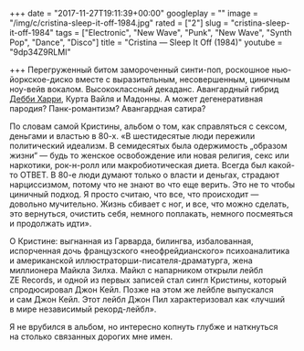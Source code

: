 +++
date = "2017-11-27T19:11:39+00:00"
googleplay = ""
image = "/img/c/cristina-sleep-it-off-1984.jpg"
rated = ["2"]
slug = "cristina-sleep-it-off-1984"
tags = ["Electronic", "New Wave", "Punk", "New Wave", "Synth Pop", "Dance", "Disco"]
title = "Cristina — Sleep It Off (1984)"
youtube = "9dp34Z9RLMI"

+++
Перегруженный битом замороченный синти-поп, роскошное нью-йоркское-диско вместе с выразительным, несовершенным, циничным ноу-вейв вокалом. Высококлассный декаданс. Авангардный гибрид [Дебби Харри](https://khabaroff.com/1000/post/blondie-parallel-lines-1978/), Курта Вайля и Мадонны. А может дегенеративная пародия? Панк-романтизм? Авангардная сатира?

По словам самой Кристины, альбом о том, как справляться с сексом, деньгами и властью в 80-х. «В шестидесятые люди пережили политический идеализм. В семидесятых была одержимость „образом жизни“ — будь то женское освобождение или новая религия, секс или наркотики, рок-н-ролл или макробиотическая диета. Всегда был какой-то ОТВЕТ. В 80-е люди думают только о власти и деньгах, страдают нарциссизмом, потому что не знают во что еще верить. Это не то чтобы циничный подход. Я просто считаю, что все, что происходит — довольно мучительно. Жизнь сбивает с ног, и все, что можно сделать, это вернуться, очистить себя, немного поплакать, немного посмеяться и продолжать идти».

О Кристине: выгнанная из Гарварда, билингва, избалованная, испорченная дочь французского «неофрейдианского» психоаналитика и американской иллюстраторши-писателя-драматурга, жена миллионера Майкла Зилха. Майкл с напарником открыли лейбл ZE Records, и одной из первых записей стал сингл Кристины, который спродюсировал Джон Кейл. Позже на этом же лейбле выпускался и сам Джон Кейл. Этот лейбл Джон Пил характеризовал как «лучший в мире независимый рекорд-лейбл».

Я не врубился в альбом, но интересно копнуть глубже и наткнуться на столько связанных дорогих мне имен.
